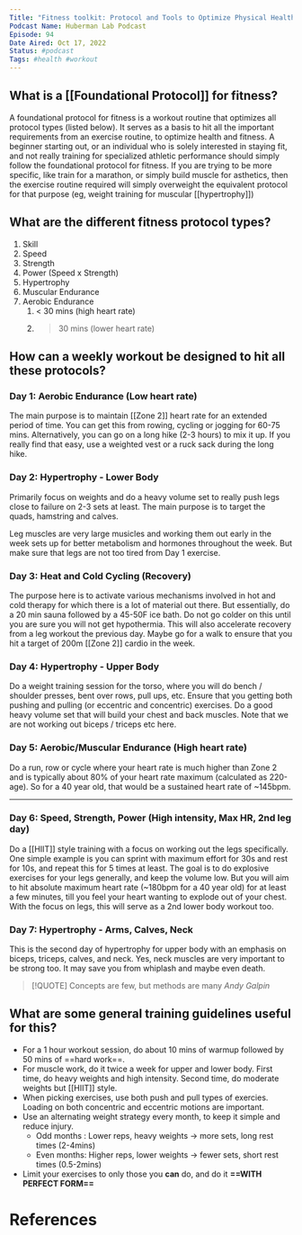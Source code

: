 ```yaml
---
Title: "Fitness toolkit: Protocol and Tools to Optimize Physical Health"
Podcast Name: Huberman Lab Podcast
Episode: 94
Date Aired: Oct 17, 2022
Status: #podcast
Tags: #health #workout
---
```

## What is a [[Foundational Protocol]] for fitness?

A foundational protocol for fitness is a workout routine that optimizes all protocol types (listed below). It serves as a basis to hit all the important requirements from an exercise routine, to optimize health and fitness. A beginner starting out, or an individual who is solely interested in staying fit, and not really training for specialized athletic performance should simply follow the foundational protocol for fitness. If you are trying to be more specific, like train for a marathon, or simply build muscle for asthetics, then the exercise routine required will simply overweight the equivalent protocol for that purpose (eg, weight training for muscular [[hypertrophy]])

## What are the different fitness protocol types?

1. Skill
2. Speed
3. Strength
4. Power (Speed x Strength)
5. Hypertrophy
6. Muscular Endurance
7. Aerobic Endurance
	1. < 30 mins (high heart rate)
	2. > 30 mins (lower heart rate)

## How can a weekly workout be designed to hit all these protocols?

### Day 1: Aerobic Endurance (Low heart rate)
The main purpose is to maintain [[Zone 2]] heart rate for an extended period of time. You can get this from rowing, cycling or jogging for 60-75 mins. Alternatively, you can go on a long hike (2-3 hours) to mix it up. If you really find that easy, use a weighted vest or a ruck sack during the long hike.

### Day 2: Hypertrophy - Lower Body
Primarily focus on weights and do a heavy volume set to really push legs close to failure on 2-3 sets at least. The main purpose is to target the quads, hamstring and calves. 

Leg muscles are very large musicles and working them out early in the week sets up for better metabolism and hormones throughout the week. But make sure that legs are not too tired from Day 1 exercise.

### Day 3: Heat and Cold Cycling  (Recovery)
The purpose here is to activate various mechanisms involved in hot and cold therapy for which there is a lot of material out there. But essentially, do a 20 min sauna followed by a 45-50F ice bath. Do not go colder on this until you are sure you will not get hypothermia. This will also accelerate recovery from a leg workout the previous day. Maybe go for a walk to ensure that you hit a target of 200m [[Zone 2]] cardio in the week.

### Day 4: Hypertrophy - Upper Body
Do a weight training session for the torso, where you will do bench / shoulder presses, bent over rows, pull ups, etc. Ensure that you getting both pushing and pulling (or eccentric and concentric) exercises. Do a good heavy volume set that will build your chest and back muscles. Note that we are not working out biceps / triceps etc here.

### Day 5:  Aerobic/Muscular Endurance (High heart rate)
Do a run, row or cycle where your heart rate is much higher than Zone 2 and is typically about 80% of your heart rate maximum (calculated as 220-age). So for a 40 year old, that would be a sustained heart rate of ~145bpm.


---

### Day 6: Speed, Strength, Power (High intensity, Max HR, 2nd leg day)
Do a [[HIIT]] style training with a focus on working out the legs specifically. One simple example is you can sprint with maximum effort for 30s and rest for 10s, and repeat this for 5 times at least. The goal is to do explosive exercises for your legs generally, and keep the volume low. But you will aim to hit absolute maximum heart rate (~180bpm for a 40 year old) for at least a few minutes, till you feel your heart wanting to explode out of your chest. With the focus on legs, this will serve as a 2nd lower body workout too.

### Day 7: Hypertrophy - Arms, Calves, Neck
This is the second day of hypertrophy for upper body with an emphasis on biceps, triceps, calves, and neck. Yes, neck muscles are very important to be strong too. It may save you from whiplash and maybe even death.

> [!QUOTE]
> Concepts are few, but methods are many
> *Andy Galpin*

## What are some general training guidelines useful for this?

- For a 1 hour workout session, do about 10 mins of warmup followed by 50 mins of ==hard work==.
- For muscle work, do it twice a week for upper and lower body. First time, do heavy weights and high intensity. Second time, do moderate weights but [[HIIT]] style.
- When picking exercises, use both push and pull types of exercies. Loading on both concentric and eccentric motions are important.
- Use an alternating weight strategy every month, to keep it simple and reduce injury.
	- Odd months : Lower reps, heavy weights -> more sets, long rest times (2-4mins)
	- Even months: Higher reps, lower weights -> fewer sets, short rest times (0.5-2mins)
- Limit your exercises to only those you **can** do, and do it **==WITH PERFECT FORM==**

# References